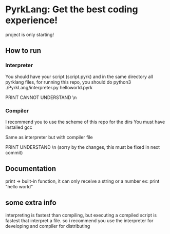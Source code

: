 # PyrkLang: Get the best coding experience!

project is only starting!

## How to run
### Interpreter
You should have your script (script.pyrk) and in the same directory all pyrklang files, for running this repo, you should do python3 ./PyrkLang/interpreter.py helloworld.pyrk

PRINT CANNOT UNDERSTAND \n

### Compiler
I recommend you to use the scheme of this repo for the dirs
You must have installed gcc

Same as interpreter but with compiler file

PRINT UNDERSTAND \n
(sorry by the changes, this must be fixed in next commit)

## Documentation
print -> built-in function, it can only receive a string or a number ex: print "hello world"

## some extra info
interpreting is fastest than compiling, but executing a compiled script is fastest that interpret a file.
so i recommend you use the interpreter for developing and compiler for distributing